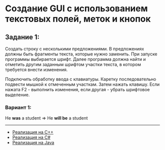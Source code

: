 # Создание GUI с использованием текстовых полей, меток и кнопок
## Задание 1:
Создать строку с несколькими предложениями. В предложениях должны быть фрагменты текста, которые нужно заменить. При запуске программы выбирается шрифт. Далее программа должна найти и отметить другим заданным шрифтом участки текста, в котором требуется внести изменения.

Подключить обработку ввода с клавиатуры. Каретку последовательно подвести мышкой к отмеченным участкам. Затем нажать клавишу. Если нажата F2 - выполнить изменения, если другая - убрать шрифтовое выделение.
### Вариант 1:
He __was__ a student => He __will be__ a student

---

- [Реализация на C++](https://github.com/kepstersoncik/Application-Programming-Third-Semester/tree/master/CPP/CPP_S3AP_LW6E1)
- [Реализация на C#](https://github.com/kepstersoncik/Application-Programming-Third-Semester/tree/master/CSharp/CSharp_S3AP_LW6E1)
- [Реализация на Java](https://github.com/kepstersoncik/Application-Programming-Third-Semester/tree/master/Java/Java_S3AP_LW6E1/src)


